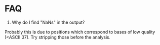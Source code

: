 # FAQ #

  1. Why do I find "NaNs" in the output?

Probably this is due to positions which correspond to bases of low quality (<ASCII 37). Try stripping those before the analysis.